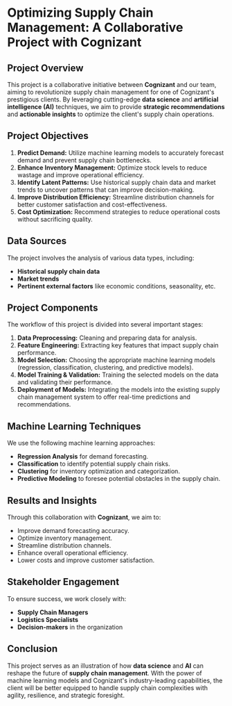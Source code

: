 
# Optimizing Supply Chain Management: A Collaborative Project with Cognizant

## Project Overview
This project is a collaborative initiative between **Cognizant** and our team, aiming to revolutionize supply chain management for one of Cognizant's prestigious clients. By leveraging cutting-edge **data science** and **artificial intelligence (AI)** techniques, we aim to provide **strategic recommendations** and **actionable insights** to optimize the client's supply chain operations.

## Project Objectives
1. **Predict Demand:** Utilize machine learning models to accurately forecast demand and prevent supply chain bottlenecks.
2. **Enhance Inventory Management:** Optimize stock levels to reduce wastage and improve operational efficiency.
3. **Identify Latent Patterns:** Use historical supply chain data and market trends to uncover patterns that can improve decision-making.
4. **Improve Distribution Efficiency:** Streamline distribution channels for better customer satisfaction and cost-effectiveness.
5. **Cost Optimization:** Recommend strategies to reduce operational costs without sacrificing quality.

## Data Sources
The project involves the analysis of various data types, including:
- **Historical supply chain data**
- **Market trends**
- **Pertinent external factors** like economic conditions, seasonality, etc.

## Project Components
The workflow of this project is divided into several important stages:
1. **Data Preprocessing:** Cleaning and preparing data for analysis.
2. **Feature Engineering:** Extracting key features that impact supply chain performance.
3. **Model Selection:** Choosing the appropriate machine learning models (regression, classification, clustering, and predictive models).
4. **Model Training & Validation:** Training the selected models on the data and validating their performance.
5. **Deployment of Models:** Integrating the models into the existing supply chain management system to offer real-time predictions and recommendations.

## Machine Learning Techniques
We use the following machine learning approaches:
- **Regression Analysis** for demand forecasting.
- **Classification** to identify potential supply chain risks.
- **Clustering** for inventory optimization and categorization.
- **Predictive Modeling** to foresee potential obstacles in the supply chain.

## Results and Insights
Through this collaboration with **Cognizant**, we aim to:
- Improve demand forecasting accuracy.
- Optimize inventory management.
- Streamline distribution channels.
- Enhance overall operational efficiency.
- Lower costs and improve customer satisfaction.

## Stakeholder Engagement
To ensure success, we work closely with:
- **Supply Chain Managers**
- **Logistics Specialists**
- **Decision-makers** in the organization

## Conclusion
This project serves as an illustration of how **data science** and **AI** can reshape the future of **supply chain management**. With the power of machine learning models and Cognizant's industry-leading capabilities, the client will be better equipped to handle supply chain complexities with agility, resilience, and strategic foresight.
